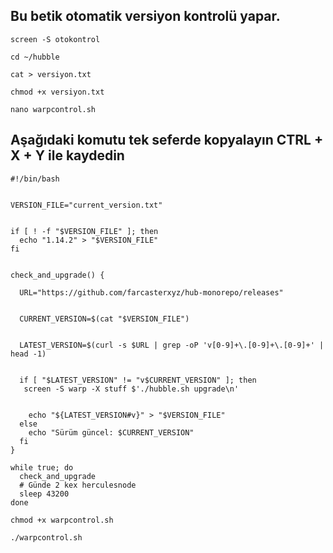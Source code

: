 ## Bu betik otomatik versiyon kontrolü yapar. 


```shell
screen -S otokontrol
```

```shell
cd ~/hubble
```

```shell
cat > versiyon.txt
```

```shell
chmod +x versiyon.txt
```

```shell
nano warpcontrol.sh
```

## Aşağıdaki komutu tek seferde kopyalayın CTRL + X + Y ile kaydedin

```shell
#!/bin/bash


VERSION_FILE="current_version.txt"


if [ ! -f "$VERSION_FILE" ]; then
  echo "1.14.2" > "$VERSION_FILE"
fi


check_and_upgrade() {

  URL="https://github.com/farcasterxyz/hub-monorepo/releases"


  CURRENT_VERSION=$(cat "$VERSION_FILE")

 
  LATEST_VERSION=$(curl -s $URL | grep -oP 'v[0-9]+\.[0-9]+\.[0-9]+' | head -1)


  if [ "$LATEST_VERSION" != "v$CURRENT_VERSION" ]; then
   screen -S warp -X stuff $'./hubble.sh upgrade\n'

   
    echo "${LATEST_VERSION#v}" > "$VERSION_FILE"
  else
    echo "Sürüm güncel: $CURRENT_VERSION"
  fi
}

while true; do
  check_and_upgrade
  # Günde 2 kex herculesnode
  sleep 43200
done

```

```shell
chmod +x warpcontrol.sh
```

```shell
./warpcontrol.sh
```
